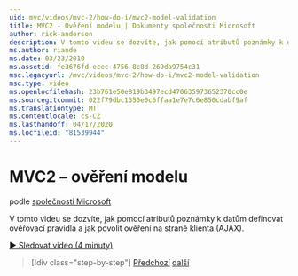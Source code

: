```yaml
---
uid: mvc/videos/mvc-2/how-do-i/mvc2-model-validation
title: MVC2 - Ověření modelu | Dokumenty společnosti Microsoft
author: rick-anderson
description: V tomto videu se dozvíte, jak pomocí atributů poznámky k datům definovat ověřovací pravidla a jak povolit ověření na straně klienta (AJAX).
ms.author: riande
ms.date: 03/23/2010
ms.assetid: fe3676fd-ecec-4756-8c8d-269da9754c31
msc.legacyurl: /mvc/videos/mvc-2/how-do-i/mvc2-model-validation
msc.type: video
ms.openlocfilehash: 23b761e50e819b3497ecd470635973652370cc0e
ms.sourcegitcommit: 022f79dbc1350e0c6ffaa1e7e7c6e850cdabf9af
ms.translationtype: MT
ms.contentlocale: cs-CZ
ms.lasthandoff: 04/17/2020
ms.locfileid: "81539944"
---
```

# <a name="mvc2---model-validation"></a>MVC2 – ověření modelu

podle [společnosti Microsoft](https://github.com/microsoft)

V tomto videu se dozvíte, jak pomocí atributů poznámky k datům definovat ověřovací pravidla a jak povolit ověření na straně klienta (AJAX).

[&#9654; Sledovat video (4 minuty)](https://channel9.msdn.com/Blogs/ASP-NET-Site-Videos/mvc2-model-validation)

> [!div class="step-by-step"]
> [Předchozí](mvc2-stronglytyped-helpers.md)
> [další](mvc2-template-customization.md)
